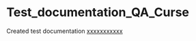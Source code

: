 # Test_documentation_QA_Curse
Created test documentation 
<a href="https://docs.google.com/spreadsheets/d/1ajRT9jzh4kHHzAPEHk9573PnzRLEsuA11znRMxKxnsQ/edit?usp=sharing"> xxxxxxxxxxx</a> 
